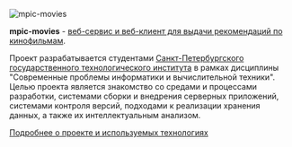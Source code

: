 ![mpic-movies](http://mpic-movies.herokuapp.com/images/logo.png)

**mpic-movies** - [веб-сервис и веб-клиент для выдачи рекомендаций по кинофильмам](http://mpic-movies-test02.herokuapp.com/). 

Проект разрабатывается студентами [Санкт-Петербургского государственного технологического института](http://technolog.edu.ru/) в рамках дисциплины "Современные проблемы информатики и вычислительной техники".  Целью проекта является знакомство со средами и процессами разработки, системами сборки и внедрения серверных приложений, системами контроля версий, подходами к реализации хранения данных, а также их интеллектуальным анализом. 

[Подробнее о проекте и используемых технологиях](https://github.com/spticad/mpic-movies/wiki)
